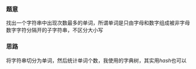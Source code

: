 ### 题意
找出一个字符串中出现次数最多的单词，所谓单词是只由字母和数字组成被非字母数字字符分隔开的子字符串，不区分大小写

### 思路
将字符串切分为单词，然后统计单词个数，我使用的字典树，其实用$hash$也可以